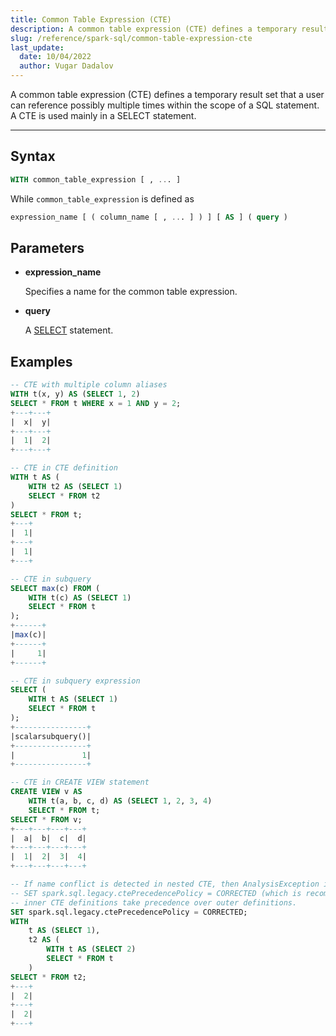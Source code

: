 ```yaml
---
title: Common Table Expression (CTE)
description: A common table expression (CTE) defines a temporary result set that a user can reference possibly multiple times within the scope of a SQL statement
slug: /reference/spark-sql/common-table-expression-cte
last_update:
  date: 10/04/2022
  author: Vugar Dadalov
---
```


A common table expression (CTE) defines a temporary result set that a user can reference possibly multiple times within the scope of a SQL statement. A CTE is used mainly in a SELECT statement.

---

## Syntax

```sql
WITH common_table_expression [ , ... ]
```

While `common_table_expression` is defined as

```sql
expression_name [ ( column_name [ , ... ] ) ] [ AS ] ( query )
```

## Parameters

- **expression_name**

  Specifies a name for the common table expression.

- **query**

  A <a href="./select">SELECT</a> statement.

## Examples

```sql
-- CTE with multiple column aliases
WITH t(x, y) AS (SELECT 1, 2)
SELECT * FROM t WHERE x = 1 AND y = 2;
+---+---+
|  x|  y|
+---+---+
|  1|  2|
+---+---+

-- CTE in CTE definition
WITH t AS (
    WITH t2 AS (SELECT 1)
    SELECT * FROM t2
)
SELECT * FROM t;
+---+
|  1|
+---+
|  1|
+---+

-- CTE in subquery
SELECT max(c) FROM (
    WITH t(c) AS (SELECT 1)
    SELECT * FROM t
);
+------+
|max(c)|
+------+
|     1|
+------+

-- CTE in subquery expression
SELECT (
    WITH t AS (SELECT 1)
    SELECT * FROM t
);
+----------------+
|scalarsubquery()|
+----------------+
|               1|
+----------------+

-- CTE in CREATE VIEW statement
CREATE VIEW v AS
    WITH t(a, b, c, d) AS (SELECT 1, 2, 3, 4)
    SELECT * FROM t;
SELECT * FROM v;
+---+---+---+---+
|  a|  b|  c|  d|
+---+---+---+---+
|  1|  2|  3|  4|
+---+---+---+---+

-- If name conflict is detected in nested CTE, then AnalysisException is thrown by default.
-- SET spark.sql.legacy.ctePrecedencePolicy = CORRECTED (which is recommended),
-- inner CTE definitions take precedence over outer definitions.
SET spark.sql.legacy.ctePrecedencePolicy = CORRECTED;
WITH
    t AS (SELECT 1),
    t2 AS (
        WITH t AS (SELECT 2)
        SELECT * FROM t
    )
SELECT * FROM t2;
+---+
|  2|
+---+
|  2|
+---+
```
